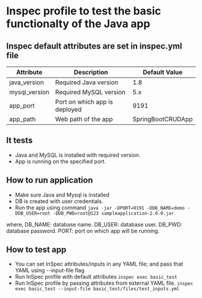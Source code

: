 # Inspec profile to test the basic functionalty of the Java app

## Inspec default attributes are set in inspec.yml file
| Attribute             | Description                                                            | Default Value |
|-----------------------|------------------------------------------------------------------------|---------------|
| java_version       | Required Java version                                           | 1.8     |
| mysql_version           | Required MySQL version                           | 5.x           |
| app_port       | Port on which app is deployed                          | 9191           |
| app_path       | Web path of the app                           | SpringBootCRUDApp           |

## It tests
- Java and MySQL is installed with required version.
- App is running on the specified port.

## How to run application
- Make sure Java and Mysql is installed
- DB is created with user credentials.
- Run the app using command
`java -jar -DPORT=9191 -DDB_NAME=demo -DDB_USER=root -DDB_PWD=root@123 sampleapplication-2.0.0.jar`

where,
DB_NAME: database name.
DB_USER: database user.
DB_PWD: database password.
PORT: port on which app will be running.

## How to test app
- You can set InSpec attributes/inputs in any YAML file; and pass that YAML using --input-file flag
- Run InSpec profile with default attributes
`inspec exec basic_test`
- Run InSpec profile by passing attributes from external YAML file.
`inspec exec basic_test --input-file basic_test/files/test_inputs.yml`
